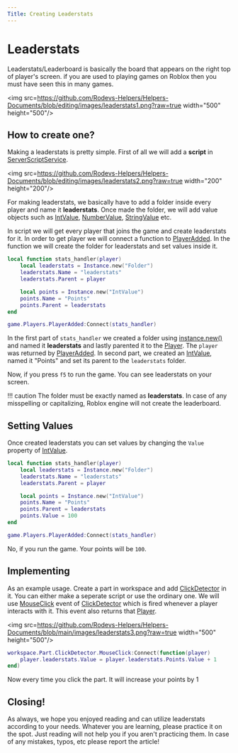 ```yaml
---
Title: Creating Leaderstats
---
```


# Leaderstats
Leaderstats/Leaderboard is basically the board that appears on the right top of player's screen. if you are used to playing games on Roblox then you must have seen this in many games.

<img src=https://github.com/Rodevs-Helpers/Helpers-Documents/blob/editing/images/leaderstats1.png?raw=true width="500" height="500"/>

## How to create one?
Making a leaderstats is pretty simple. First of all we will add a **script** in [ServerScriptService](https://developer.roblox.com/en-us/api-reference/class/ServerScriptService).

<img src=https://github.com/Rodevs-Helpers/Helpers-Documents/blob/editing/images/leaderstats2.png?raw=true width="200" height="200"/>

For making leaderstats, we basically have to add a folder inside every player and name it **leaderstats**. Once made the folder, we will add value objects such as [IntValue](https://developer.roblox.com/en-us/api-reference/class/IntValue), [NumberValue](https://developer.roblox.com/en-us/api-reference/class/NumberValue), [StringValue](https://developer.roblox.com/en-us/api-reference/class/StringValue) etc.

In script we will get every player that joins the game and create leaderstats for it. In order to get player we will connect a function to [PlayerAdded](https://developer.roblox.com/en-us/api-reference/event/Players/PlayerAdded). In the function we will create the folder for leaderstats and set values inside it.

```lua
local function stats_handler(player)
    local leaderstats = Instance.new("Folder")
	leaderstats.Name = "leaderstats"
	leaderstats.Parent = player

    local points = Instance.new("IntValue")
	points.Name = "Points"
	points.Parent = leaderstats
end

game.Players.PlayerAdded:Connect(stats_handler)
```

In the first part of `stats_handler` we created a folder using [instance.new()](https://developer.roblox.com/en-us/api-reference/class/Instance) and named it **leaderstats** and lastly parented it to the [Player](https://developer.roblox.com/en-us/api-reference/class/Player). The `player` was returned by [PlayerAdded](https://developer.roblox.com/en-us/api-reference/event/Players/PlayerAdded).
In second part, we created an [IntValue](https://developer.roblox.com/en-us/api-reference/class/IntValue), named it "Points" and set its parent to the `leaderstats` folder.

Now, if you press `f5` to run the game. You can see leaderstats on your screen.

!!! caution
    The folder must be exactly named as **leaderstats**. In case of any misspelling or capitalizing, Roblox engine will not create the leaderboard.

## Setting Values
Once created leaderstats you can set values by changing the `Value` property of [IntValue](https://developer.roblox.com/en-us/api-reference/class/IntValue). 

```lua
local function stats_handler(player)
    local leaderstats = Instance.new("Folder")
	leaderstats.Name = "leaderstats"
	leaderstats.Parent = player

    local points = Instance.new("IntValue")
	points.Name = "Points"
	points.Parent = leaderstats
    points.Value = 100
end

game.Players.PlayerAdded:Connect(stats_handler)
```

No, if you run the game. Your points will be `100`.

## Implementing
As an example usage. Create a part in workspace and add [ClickDetector](https://developer.roblox.com/en-us/api-reference/class/ClickDetector) in it. You can either make a seperate script or use the ordinary one.
We will use [MouseClick](https://developer.roblox.com/en-us/api-reference/event/ClickDetector/MouseClick) event of [ClickDetector](https://developer.roblox.com/en-us/api-reference/class/ClickDetector) which is fired whenever a player interacts with it. This event also returns that [Player](https://developer.roblox.com/en-us/api-reference/class/Player).

<img src=https://github.com/Rodevs-Helpers/Helpers-Documents/blob/main/images/leaderstats3.png?raw=true width="500" height="500"/>

```lua
workspace.Part.ClickDetector.MouseClick:Connect(function(player)
	player.leaderstats.Value = player.leaderstats.Points.Value + 1
end)
```
Now every time you click the part. It will increase your points by 1

## Closing!
As always, we hope you enjoyed reading and can utilize leaderstats according to your needs. Whatever you are learning, please practice it on the spot. Just reading will not help you if you aren't practicing them.
In case of any mistakes, typos, etc please report the article!
